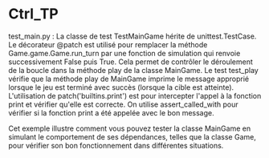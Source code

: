 # Ctrl_TP

test_main.py :
    La classe de test TestMainGame hérite de unittest.TestCase.
    Le décorateur @patch est utilisé pour remplacer la méthode Game.game.Game.run_turn par une fonction de simulation qui renvoie successivement False puis True. Cela permet de contrôler le déroulement de la boucle dans la méthode play de la classe MainGame.
    Le test test_play vérifie que la méthode play de MainGame imprime le message approprié lorsque le jeu est terminé avec succès (lorsque la cible est atteinte).
    L'utilisation de patch('builtins.print') est pour intercepter l'appel à la fonction print et vérifier qu'elle est correcte. On utilise assert_called_with pour vérifier si la fonction print a été appelée avec le bon message.

Cet exemple illustre comment vous pouvez tester la classe MainGame en simulant le comportement de ses dépendances, telles que la classe Game, pour vérifier son bon fonctionnement dans différentes situations.

